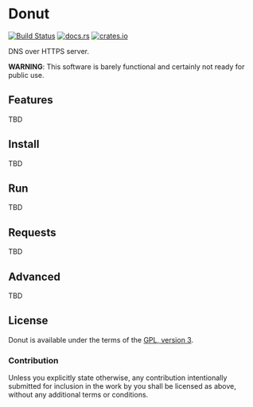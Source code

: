 # Donut

[![Build Status](https://travis-ci.org/56quarters/donut.svg?branch=master)](https://travis-ci.org/56quarters/donut)
[![docs.rs](https://docs.rs/donut/badge.svg)](https://docs.rs/donut/)
[![crates.io](https://img.shields.io/crates/v/donut.svg)](https://crates.io/crates/donut/)

DNS over HTTPS server.

**WARNING**: This software is barely functional and certainly not ready for public use.

## Features

TBD

## Install

TBD

## Run

TBD

## Requests

TBD

## Advanced

TBD

## License

Donut is available under the terms of the [GPL, version 3](LICENSE).

### Contribution

Unless you explicitly state otherwise, any contribution intentionally submitted
for inclusion in the work by you shall be licensed as above, without any
additional terms or conditions.
